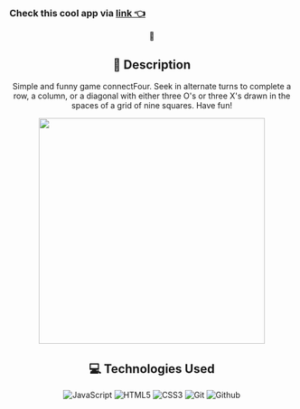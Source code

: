 
### Check this cool app via [link 👈]()
<div id="description" align="center">   🤗

## :pencil: Description
Simple and funny game connectFour. Seek in alternate turns to complete a row, a column, or a diagonal with either three O's or three X's drawn in the spaces of a grid of nine squares.
Have fun!

<div id="header" align="center">
  <img src="https://i.imgur.com/g5yZ45s.png" width="400" height="400">
</div>


## :computer: Technologies Used
![JavaScript](https://img.shields.io/badge/-JavaScript-05122A?style=flat&logo=javascript)
![HTML5](https://img.shields.io/badge/-HTML5-05122A?style=flat&logo=html5)
![CSS3](https://img.shields.io/badge/-CSS-05122A?style=flat&logo=css3)
![Git](https://img.shields.io/badge/-Git-05122A?style=flat&logo=git)
![Github](https://img.shields.io/badge/-GitHub-05122A?style=flat&logo=github)